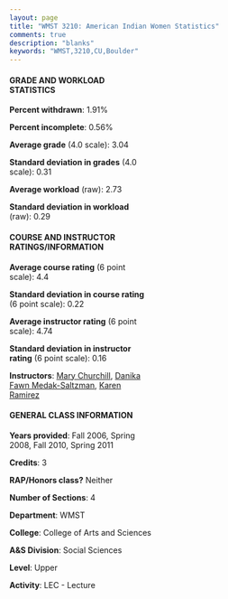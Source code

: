 ```yaml
---
layout: page
title: "WMST 3210: American Indian Women Statistics"
comments: true
description: "blanks"
keywords: "WMST,3210,CU,Boulder"
---
```

<head>
<script src="https://ajax.googleapis.com/ajax/libs/jquery/2.1.3/jquery.min.js"></script>
<script src="https://dl.dropboxusercontent.com/s/pc42nxpaw1ea4o9/highcharts.js?dl=0"></script>
<!-- <script src="../assets/js/highcharts.js"></script> -->
<style type="text/css">@font-face {
	font-family: "Bebas Neue";
	src: url(https://www.filehosting.org/file/details/544349/BebasNeue Regular.otf) format("opentype");
	}
	h1.Bebas { 
		font-family: "Bebas Neue", Verdana, Tahoma;
	}
</style>
</head>
<body>
	<div id="container" style="float: right; width: 45%; height: 88%; margin-left: 2.5%; margin-right: 2.5%;"></div>
	<script language="JavaScript">
		$(document).ready(function() {
		var chart = {type: 'column'};
		var title = {text: 'Grade Distribution'};
		var xAxis = {categories: ['A','B','C','D','F'],crosshair: true};
		var yAxis = {min: 0,title: {text: 'Percentage'}};
		var tooltip = {headerFormat: '<center><b><span style="font-size:20px">{point.key}</span></b></center>',
		               pointFormat: '<td style="padding:0"><b>{point.y:.1f}%</b></td>',
		               footerFormat: '</table>',shared: true,useHTML: true};
		var plotOptions = {column: {pointPadding: 0.0,borderWidth: 0}};  
		var credits = {enabled: false};var series= [{name: 'Percent',data: [35.64,42.71,13.89,4.19,2.84,]}];
		var json = {};
		json.chart = chart;
		json.title = title;
		json.tooltip = tooltip;
		json.xAxis = xAxis;
		json.yAxis = yAxis;  
		json.series = series;
		json.plotOptions = plotOptions;  
		json.credits = credits;
		$('#container').highcharts(json);
	});
	</script>
</body>
			   
#### GRADE AND WORKLOAD STATISTICS

**Percent withdrawn**: 1.91%

**Percent incomplete**: 0.56%

**Average grade** (4.0 scale): 3.04

**Standard deviation in grades** (4.0 scale): 0.31

**Average workload** (raw): 2.73

**Standard deviation in workload** (raw): 0.29

#### COURSE AND INSTRUCTOR RATINGS/INFORMATION

**Average course rating** (6 point scale): 4.4

**Standard deviation in course rating** (6 point scale): 0.22

**Average instructor rating** (6 point scale): 4.74

**Standard deviation in instructor rating** (6 point scale): 0.16

**Instructors**: <a href='../../instructors/Mary_Churchill'>Mary Churchill</a>, <a href='../../instructors/Danika_Fawn_Medak-Saltzman'>Danika Fawn Medak-Saltzman</a>, <a href='../../instructors/Karen_Ramirez'>Karen Ramirez</a>

#### GENERAL CLASS INFORMATION

**Years provided**: Fall 2006, Spring 2008, Fall 2010, Spring 2011

**Credits**: 3

**RAP/Honors class?** Neither

**Number of Sections**: 4

**Department**: WMST

**College**: College of Arts and Sciences

**A&S Division**: Social Sciences

**Level**: Upper

**Activity**: LEC - Lecture
